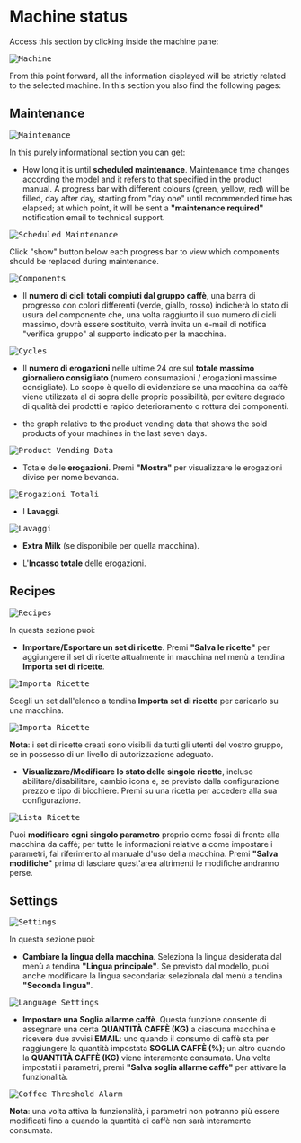 # Machine status

Access this section by clicking inside the machine pane:

<kbd>![Machine](_images/machine-riquadro-eng.png)</kbd>

From this point forward, all the information displayed will be strictly related to the selected machine.
In this section you also find the following pages:

## Maintenance

<kbd>![Maintenance](_images/machine-manutenzione2-eng.png)</kbd>

In this purely informational section you can get:

- How long it is until **scheduled maintenance**. Maintenance time changes according the model and it refers to that specified in the product manual. A progress bar with different colours (green, yellow, red) will be filled, day after day, starting from "day one" until recommended time has elapsed; at which point, it will be sent a **"maintenance required"** notification email to technical support.     


<kbd>![Scheduled Maintenance](_images/machine-manutenzione-program-eng.png)</kbd>

Click "show" button below each progress bar to view which components should be replaced during maintenance.

<kbd>![Components](_images/machine-componenti.png)</kbd>

- Il **numero di cicli totali compiuti dal gruppo caffè**, una barra di progresso con colori differenti (verde, giallo, rosso) indicherà lo stato di usura del componente che, una volta raggiunto il suo numero di cicli massimo, dovrà essere sostituito, verrà invita un e-mail di notifica "verifica gruppo" al supporto indicato per la macchina.

<kbd>![Cycles](_images/machine-cicli-eng.png)</kbd>

- Il **numero di erogazioni** nelle ultime 24 ore sul **totale massimo giornaliero consigliato** (numero consumazioni / erogazioni massime consigliate). Lo scopo è quello di evidenziare se una macchina da caffè viene utilizzata al di sopra delle proprie possibilità, per evitare degrado di qualità dei prodotti e rapido deterioramento o rottura dei componenti.
     
- the graph relative to the product vending data that shows the sold products of your machines in the last seven days.

 <kbd>![Product Vending Data](_images/machine-grafico-eng.png)</kbd>

- Totale delle **erogazioni**. Premi **"Mostra"** per visualizzare le erogazioni divise per nome bevanda.

<kbd>![Erogazioni Totali](_images/machine-erog-totali2-eng.png)</kbd>


- I **Lavaggi**.

<kbd>![Lavaggi](_images/machine-lavaggi-eng.png)</kbd>

- **Extra Milk** (se disponibile per quella macchina).

- L'**Incasso totale** delle erogazioni.


     
 ## Recipes
 
 <kbd>![Recipes](_images/machine-ricette-eng.png)</kbd>
 
 In questa sezione puoi:
 
 - **Importare/Esportare un set di ricette**. Premi **"Salva le ricette"** per aggiungere il set di ricette attualmente in macchina nel menù a tendina **Importa set di ricette**. 

 <kbd>![Importa Ricette](_images/machine-salva-ricette-eng.png)</kbd>

Scegli un set dall'elenco a tendina **Importa set di ricette** per caricarlo su una macchina. 

 <kbd>![Importa Ricette](_images/machine-importa-ricette-eng.png)</kbd>

**Nota**: i set di ricette creati sono visibili da tutti gli utenti del vostro gruppo, se in possesso di un livello di autorizzazione adeguato.

- **Visualizzare/Modificare lo stato delle singole ricette**, incluso abilitare/disabilitare, cambio icona e, se previsto dalla configurazione prezzo e tipo di bicchiere. 
Premi su una ricetta per accedere alla sua configurazione. 

<kbd>![Lista Ricette](_images/machine-ricette-lista-eng.png)</kbd>

Puoi **modificare ogni singolo parametro** proprio come fossi di fronte alla macchina da caffè; per tutte le informazioni relative a come impostare i parametri, fai riferimento al manuale d'uso della macchina. Premi **"Salva modifiche"** prima di lasciare quest'area altrimenti le modifiche andranno perse.   


 
 ## Settings
 
 <kbd>![Settings](_images/machine-impostazioni-eng.png)</kbd>
 
  In questa sezione puoi:
  
  - **Cambiare la lingua della macchina**. Seleziona la lingua desiderata dal menù a tendina **"Lingua principale"**. 
  Se previsto dal modello, puoi anche modificare la lingua secondaria: selezionala dal menù a tendina **"Seconda lingua"**.
  
  <kbd>![Language Settings](_images/machine-lingua-eng.png)</kbd>
  
  - **Impostare una Soglia allarme caffè**. Questa funzione consente di assegnare una certa **QUANTITÀ CAFFÈ (KG)** a ciascuna macchina e ricevere due avvisi **EMAIL**: uno quando il consumo di caffè sta per raggiungere la quantità impostata **SOGLIA CAFFÈ (%)**; un altro quando la **QUANTITÀ CAFFÈ (KG)** viene interamente consumata. 
Una volta impostati i parametri, premi **"Salva soglia allarme caffè"** per attivare la funzionalità. 

<kbd>![Coffee Threshold Alarm](_images/machine-soglia-eng.png)</kbd> 

**Nota**: una volta attiva la funzionalità, i parametri non potranno più essere modificati fino a quando la quantità di caffè non sarà interamente consumata. 








